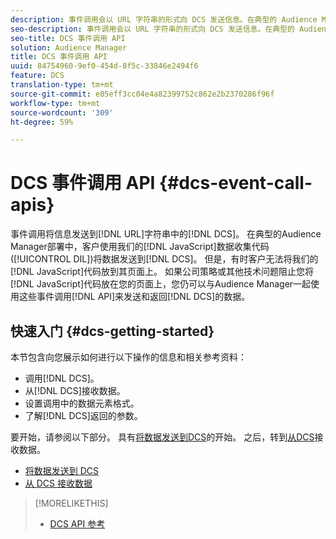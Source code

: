 ```yaml
---
description: 事件调用会以 URL 字符串的形式向 DCS 发送信息。在典型的 Audience Manager 部署中，客户使用我们的 JavaScript 数据收集代码 (DIL) 将数据发送到 DCS。但有时，客户无法将我们的 JavaScript 代码放在其页面上。如果公司策略或其他技术问题阻止您将我们的 JavaScript 代码放在您的页面上，您仍可以使用 Audience Manager 通过这些事件调用 API 从 DCS 发送数据和返回数据。
seo-description: 事件调用会以 URL 字符串的形式向 DCS 发送信息。在典型的 Audience Manager 部署中，客户使用我们的 JavaScript 数据收集代码 (DIL) 将数据发送到 DCS。但有时，客户无法将我们的 JavaScript 代码放在其页面上。如果公司策略或其他技术问题阻止您将我们的 JavaScript 代码放在您的页面上，您仍可以使用 Audience Manager 通过这些事件调用 API 从 DCS 发送数据和返回数据。
seo-title: DCS 事件调用 API
solution: Audience Manager
title: DCS 事件调用 API
uuid: 84754960-9ef0-454d-8f5c-33846e2494f6
feature: DCS
translation-type: tm+mt
source-git-commit: e05eff3cc04e4a82399752c862e2b2370286f96f
workflow-type: tm+mt
source-wordcount: '309'
ht-degree: 59%

---
```



# DCS 事件调用 API {#dcs-event-call-apis}

事件调用将信息发送到[!DNL URL]字符串中的[!DNL DCS]。 在典型的Audience Manager部署中，客户使用我们的[!DNL JavaScript]数据收集代码([!UICONTROL DIL])将数据发送到[!DNL DCS]。 但是，有时客户无法将我们的[!DNL JavaScript]代码放到其页面上。 如果公司策略或其他技术问题阻止您将[!DNL JavaScript]代码放在您的页面上，您仍可以与Audience Manager一起使用这些事件调用[!DNL API]来发送和返回[!DNL DCS]的数据。

## 快速入门 {#dcs-getting-started}

本节包含向您展示如何进行以下操作的信息和相关参考资料：

* 调用[!DNL DCS]。
* 从[!DNL DCS]接收数据。
* 设置调用中的数据元素格式。
* 了解[!DNL DCS]返回的参数。

要开始，请参阅以下部分。 具有[将数据发送到DCS](../../../api/dcs-intro/dcs-event-calls/dcs-url-send.md)的开始。 之后，转到[从DCS](../../../api/dcs-intro/dcs-event-calls/dcs-url-receive.md)接收数据。

* [将数据发送到 DCS](dcs-url-send.md)
* [从 DCS 接收数据](dcs-url-receive.md)

>[!MORELIKETHIS]
>
>* [DCS API 参考](../../../api/dcs-intro/dcs-api-reference/dcs-api-methods.md)


